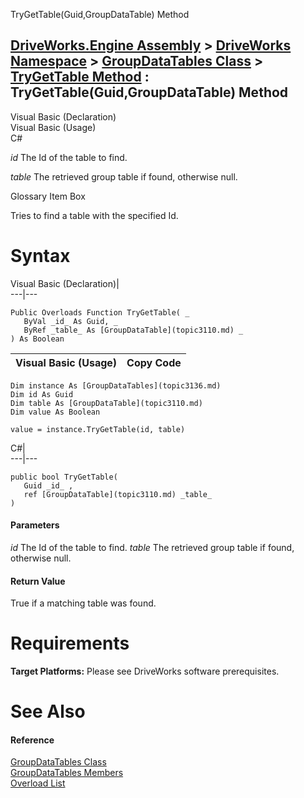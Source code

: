 TryGetTable(Guid,GroupDataTable) Method   
  
[DriveWorks.Engine Assembly](topic2156.md) > [DriveWorks Namespace](topic2159.md) > [GroupDataTables Class](topic3136.md) > [TryGetTable Method](topic3145.md) : TryGetTable(Guid,GroupDataTable) Method  
---  
  
Visual Basic (Declaration)    
Visual Basic (Usage)    
C# 

_id_
    The Id of the table to find.

_table_
    The retrieved group table if found, otherwise null.

Glossary Item Box

Tries to find a table with the specified Id. 

# Syntax

Visual Basic (Declaration)|   
---|---  
      
    
    Public Overloads Function TryGetTable( _
       ByVal _id_ As Guid, _
       ByRef _table_ As [GroupDataTable](topic3110.md) _
    ) As Boolean  
  
Visual Basic (Usage)| Copy Code  
---|---  
      
    
    Dim instance As [GroupDataTables](topic3136.md)
    Dim id As Guid
    Dim table As [GroupDataTable](topic3110.md)
    Dim value As Boolean
     
    value = instance.TryGetTable(id, table)  
  
C#|   
---|---  
      
    
    public bool TryGetTable( 
       Guid _id_ ,
       ref [GroupDataTable](topic3110.md) _table_
    )  
  
#### Parameters

 _id_
    The Id of the table to find.
_table_
    The retrieved group table if found, otherwise null.

#### Return Value

True if a matching table was found.

# Requirements

**Target Platforms:** Please see DriveWorks software prerequisites.

# See Also

#### Reference

[GroupDataTables Class](topic3136.md)   
[GroupDataTables Members](topic3137.md)   
[Overload List](topic3145.md)


